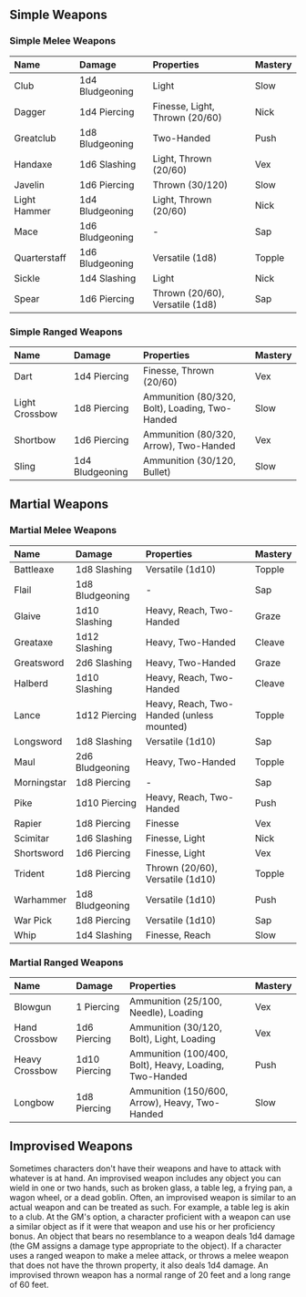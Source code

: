 
## Simple Weapons

### Simple Melee Weapons

| Name         | Damage          | Properties                      | Mastery |
| :----------- | :-------------- | :------------------------------ | :------ |
| Club         | 1d4 Bludgeoning | Light                           | Slow    |
| Dagger       | 1d4 Piercing    | Finesse, Light, Thrown (20/60)  | Nick    |
| Greatclub    | 1d8 Bludgeoning | Two-Handed                      | Push    |
| Handaxe      | 1d6 Slashing    | Light, Thrown (20/60)           | Vex     |
| Javelin      | 1d6 Piercing    | Thrown (30/120)                 | Slow    |
| Light Hammer | 1d4 Bludgeoning | Light, Thrown (20/60)           | Nick    |
| Mace         | 1d6 Bludgeoning | -                               | Sap     |
| Quarterstaff | 1d6 Bludgeoning | Versatile (1d8)                 | Topple  |
| Sickle       | 1d4 Slashing    | Light                           | Nick    |
| Spear        | 1d6 Piercing    | Thrown (20/60), Versatile (1d8) | Sap     |


### Simple Ranged Weapons

| Name           | Damage          | Properties                                     | Mastery |
| :------------- | :-------------- | :--------------------------------------------- | :------ |
| Dart           | 1d4 Piercing    | Finesse, Thrown (20/60)                        | Vex     |
| Light Crossbow | 1d8 Piercing    | Ammunition (80/320, Bolt), Loading, Two-Handed | Slow    |
| Shortbow       | 1d6 Piercing    | Ammunition (80/320, Arrow), Two-Handed         | Vex     |
| Sling          | 1d4 Bludgeoning | Ammunition (30/120, Bullet)                    | Slow    |


## Martial Weapons

### Martial Melee Weapons

| Name        | Damage          | Properties                                | Mastery |
| :---------- | :-------------- | :---------------------------------------- | :------ |
| Battleaxe   | 1d8 Slashing    | Versatile (1d10)                          | Topple  |
| Flail       | 1d8 Bludgeoning | -                                         | Sap     |
| Glaive      | 1d10 Slashing   | Heavy, Reach, Two-Handed                  | Graze   |
| Greataxe    | 1d12 Slashing   | Heavy, Two-Handed                         | Cleave  |
| Greatsword  | 2d6 Slashing    | Heavy, Two-Handed                         | Graze   |
| Halberd     | 1d10 Slashing   | Heavy, Reach, Two-Handed                  | Cleave  |
| Lance       | 1d12 Piercing   | Heavy, Reach, Two-Handed (unless mounted) | Topple  |
| Longsword   | 1d8 Slashing    | Versatile (1d10)                          | Sap     |
| Maul        | 2d6 Bludgeoning | Heavy, Two-Handed                         | Topple  |
| Morningstar | 1d8 Piercing    | -                                         | Sap     |
| Pike        | 1d10 Piercing   | Heavy, Reach, Two-Handed                  | Push    |
| Rapier      | 1d8 Piercing    | Finesse                                   | Vex     |
| Scimitar    | 1d6 Slashing    | Finesse, Light                            | Nick    |
| Shortsword  | 1d6 Piercing    | Finesse, Light                            | Vex     |
| Trident     | 1d8 Piercing    | Thrown (20/60), Versatile (1d10)          | Topple  |
| Warhammer   | 1d8 Bludgeoning | Versatile (1d10)                          | Push    |
| War Pick    | 1d8 Piercing    | Versatile (1d10)                          | Sap     |
| Whip        | 1d4 Slashing    | Finesse, Reach                            | Slow    |


### Martial Ranged Weapons

| Name           | Damage        | Properties                                             | Mastery |
| :------------- | :------------ | :----------------------------------------------------- | :------ |
| Blowgun        | 1 Piercing    | Ammunition (25/100, Needle), Loading                   | Vex     |
| Hand Crossbow  | 1d6 Piercing  | Ammunition (30/120, Bolt), Light, Loading              | Vex     |
| Heavy Crossbow | 1d10 Piercing | Ammunition (100/400, Bolt), Heavy, Loading, Two-Handed | Push    |
| Longbow        | 1d8 Piercing  | Ammunition (150/600, Arrow), Heavy, Two-Handed         | Slow    |


## Improvised Weapons
Sometimes characters don't have their weapons and have to attack with whatever is at hand. An improvised weapon includes any object you can wield in one or two hands, such as broken glass, a table leg, a frying pan, a wagon wheel, or a dead goblin.
Often, an improvised weapon is similar to an actual weapon and can be treated as such. For example, a table leg is akin to a club. At the GM's option, a character proficient with a weapon can use a similar object as if it were that weapon and use his or her proficiency bonus.
An object that bears no resemblance to a weapon deals 1d4 damage (the GM assigns a damage type appropriate to the object). If a character uses a ranged weapon to make a melee attack, or throws a melee weapon that does not have the thrown property, it also deals 1d4 damage. An improvised thrown weapon has a normal range of 20 feet and a long range of 60 feet.